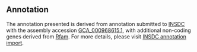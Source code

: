 

Annotation
----------

The annotation presented is derived from annotation submitted to
[INSDC](http://www.insdc.org) with the assembly accession
[GCA\_000968615.1](http://www.ebi.ac.uk/ena/data/view/GCA_000968615.1),
with additional non-coding genes derived from
[Rfam](http://rfam.xfam.org/). For more details, please visit [INSDC
annotation
import](http://ensemblgenomes.org/info/data/insdc_annotation).
